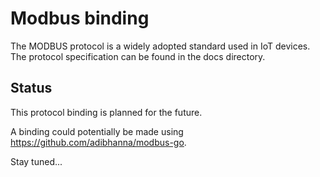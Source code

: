 # Modbus binding

The MODBUS protocol is a widely adopted standard used in IoT devices. The protocol specification can be found in the docs directory.


## Status

This protocol binding is planned for the future. 

A binding could potentially be made using https://github.com/adibhanna/modbus-go.

Stay tuned...